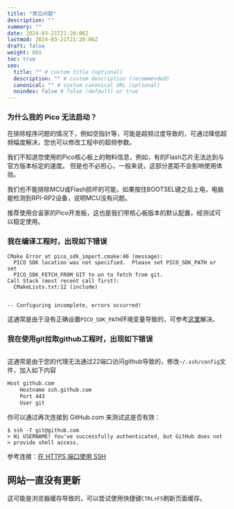 ```yaml
---
title: "常见问题"
description: ""
summary: ""
date: 2024-03-21T21:20:06Z
lastmod: 2024-03-21T21:20:06Z
draft: false
weight: 601
toc: true
seo:
  title: "" # custom title (optional)
  description: "" # custom description (recommended)
  canonical: "" # custom canonical URL (optional)
  noindex: false # false (default) or true
---
```


### 为什么我的 Pico 无法启动？

在排除程序问题的情况下，例如空指针等，可能是超频过度导致的，可通过降低超频幅度解决，您也可以修改工程中的超频参数。

我们不知道您使用的Pico核心板上的物料信息，例如，有的Flash芯片无法达到与官方版本标定的速度。 但是也不必担心，一般来说，这部分差距不会影响使用体验。

我们也不能排除MCU或Flash损坏的可能，如果按住BOOTSEL键之后上电，电脑能检测到RPI-RP2设备，说明MCU没有问题。

推荐使用合宙家的Pico开发板，这也是我们带核心板版本的默认配置，经测试可以稳定使用。

### 我在编译工程时，出现如下错误

```shell
CMake Error at pico_sdk_import.cmake:46 (message):
  PICO SDK location was not specified.  Please set PICO_SDK_PATH or set
  PICO_SDK_FETCH_FROM_GIT to on to fetch from git.
Call Stack (most recent call first):
  CMakeLists.txt:12 (include)


-- Configuring incomplete, errors occurred!
```

这通常是由于没有正确设置`PICO_SDK_PATH`环境变量导致的，可参考[这里](/docs/env-setup/安装依赖/#2-下载-pico-sdk-源码)解决。

### 我在使用git拉取github工程时，出现如下错误

```bash
```

这通常是由于您的代理无法通过22端口访问github导致的，修改`~/.ssh/config`文件，加入如下内容
```bash
Host github.com
    Hostname ssh.github.com
    Port 443
    User git
```

你可以通过再次连接到 GitHub.com 来测试这是否有效：

```
$ ssh -T git@github.com
> Hi USERNAME! You've successfully authenticated, but GitHub does not
> provide shell access.
```

参考连接：[在 HTTPS 端口使用 SSH](https://docs.github.com/zh/authentication/troubleshooting-ssh/using-ssh-over-the-https-port)

## 网站一直没有更新

这可能是浏览器缓存导致的，可以尝试使用快捷键`CTRL+F5`刷新页面缓存。
